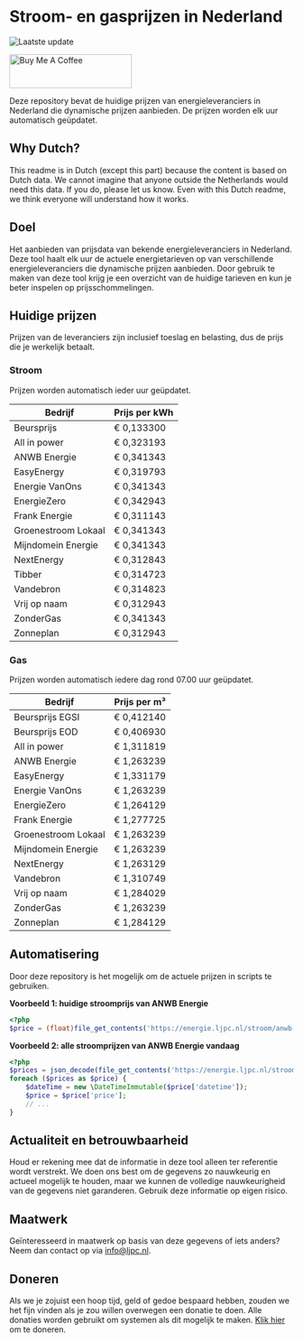 # Stroom- en gasprijzen in Nederland

![Laatste update](https://img.shields.io/badge/laatste%20update-2024--11--09%2016%3A00%20CET-brightgreen)

<a href="https://www.buymeacoffee.com/Lars-" target="_blank"><img src="https://cdn.buymeacoffee.com/buttons/v2/default-orange.png" alt="Buy Me A Coffee" height="60" style="height: 60px !important;width: 217px !important;" ></a>

Deze repository bevat de huidige prijzen van energieleveranciers in Nederland die dynamische prijzen aanbieden. De prijzen worden elk uur automatisch geüpdatet.

## Why Dutch?

This readme is in Dutch (except this part) because the content is based on Dutch data. We cannot imagine that anyone outside the Netherlands would need this data. If you do, please let us know. Even with this Dutch readme, we think
everyone will understand how it works.

## Doel

Het aanbieden van prijsdata van bekende energieleveranciers in Nederland. Deze tool haalt elk uur de actuele energietarieven op van verschillende energieleveranciers die dynamische prijzen aanbieden. Door gebruik te maken van deze tool
krijg je een overzicht van de huidige tarieven en kun je beter inspelen op prijsschommelingen.

## Huidige prijzen

Prijzen van de leveranciers zijn inclusief toeslag en belasting, dus de prijs die je werkelijk betaalt.

### Stroom

Prijzen worden automatisch ieder uur geüpdatet.

 Bedrijf | Prijs per kWh 
---------|---------------
Beursprijs | € 0,133300
All in power | € 0,323193
ANWB Energie | € 0,341343
EasyEnergy | € 0,319793
Energie VanOns | € 0,341343
EnergieZero | € 0,342943
Frank Energie | € 0,311143
Groenestroom Lokaal | € 0,341343
Mijndomein Energie | € 0,341343
NextEnergy | € 0,312843
Tibber | € 0,314723
Vandebron | € 0,314823
Vrij op naam | € 0,312943
ZonderGas | € 0,341343
Zonneplan | € 0,312943


### Gas

Prijzen worden automatisch iedere dag rond 07.00 uur geüpdatet.

 Bedrijf | Prijs per m³ 
---------|--------------
Beursprijs EGSI | € 0,412140
Beursprijs EOD | € 0,406930
All in power | € 1,311819
ANWB Energie | € 1,263239
EasyEnergy | € 1,331179
Energie VanOns | € 1,263239
EnergieZero | € 1,264129
Frank Energie | € 1,277725
Groenestroom Lokaal | € 1,263239
Mijndomein Energie | € 1,263239
NextEnergy | € 1,263129
Vandebron | € 1,310749
Vrij op naam | € 1,284029
ZonderGas | € 1,263239
Zonneplan | € 1,284129


## Automatisering

Door deze repository is het mogelijk om de actuele prijzen in scripts te gebruiken.

**Voorbeeld 1: huidige stroomprijs van ANWB Energie**

```php
<?php
$price = (float)file_get_contents('https://energie.ljpc.nl/stroom/anwb-energie-nu.txt');

```

**Voorbeeld 2: alle stroomprijzen van ANWB Energie vandaag**

```php
<?php
$prices = json_decode(file_get_contents('https://energie.ljpc.nl/stroom/all-in-power-vandaag.json'),true);
foreach ($prices as $price) {
    $dateTime = new \DateTimeImmutable($price['datetime']);
    $price = $price['price'];
    // ...
}
```

## Actualiteit en betrouwbaarheid

Houd er rekening mee dat de informatie in deze tool alleen ter referentie wordt verstrekt. We doen ons best om de gegevens zo nauwkeurig en actueel mogelijk te houden, maar we kunnen de volledige nauwkeurigheid van de gegevens niet
garanderen. Gebruik deze informatie op eigen risico.

## Maatwerk

Geïnteresseerd in maatwerk op basis van deze gegevens of iets anders? Neem dan contact op
via [info@ljpc.nl](mailto:info@ljpc.nl?subject=Energie%20prijzen).

## Doneren

Als we je zojuist een hoop tijd, geld of gedoe bespaard hebben, zouden we het fijn vinden als je zou willen overwegen een
donatie te doen. Alle donaties worden gebruikt om systemen als dit mogelijk te
maken. [Klik hier](https://www.buymeacoffee.com/Lars-) om te doneren.
